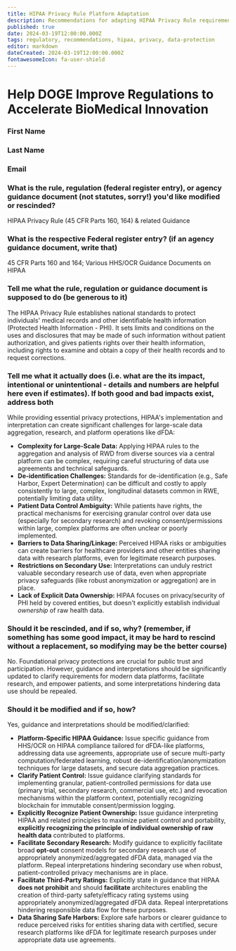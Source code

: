 ```yaml
---
title: HIPAA Privacy Rule Platform Adaptation
description: Recommendations for adapting HIPAA Privacy Rule requirements for dFDA platform implementation
published: true
date: 2024-03-19T12:00:00.000Z
tags: regulatory, recommendations, hipaa, privacy, data-protection
editor: markdown
dateCreated: 2024-03-19T12:00:00.000Z
fontawesomeIcon: fa-user-shield
---
```


# Help DOGE Improve Regulations to Accelerate BioMedical Innovation

### First Name

### Last Name

### Email

### What is the rule, regulation (federal register entry), or agency guidance document (not statutes, sorry!) you'd like modified or rescinded?

HIPAA Privacy Rule (45 CFR Parts 160, 164) & related Guidance

### What is the respective Federal register entry? (if an agency guidance document, write that)

45 CFR Parts 160 and 164; Various HHS/OCR Guidance Documents on HIPAA

### Tell me what the rule, regulation or guidance document is supposed to do (be generous to it)

The HIPAA Privacy Rule establishes national standards to protect individuals' medical records and other identifiable health information (Protected Health Information - PHI). It sets limits and conditions on the uses and disclosures that may be made of such information without patient authorization, and gives patients rights over their health information, including rights to examine and obtain a copy of their health records and to request corrections.

### Tell me what it actually does (i.e. what are the its impact, intentional or unintentional - details and numbers are helpful here even if estimates). If both good and bad impacts exist, address both

While providing essential privacy protections, HIPAA's implementation and interpretation can create significant challenges for large-scale data aggregation, research, and platform operations like dFDA:

* **Complexity for Large-Scale Data:** Applying HIPAA rules to the aggregation and analysis of RWD from diverse sources via a central platform can be complex, requiring careful structuring of data use agreements and technical safeguards.
* **De-identification Challenges:** Standards for de-identification (e.g., Safe Harbor, Expert Determination) can be difficult and costly to apply consistently to large, complex, longitudinal datasets common in RWE, potentially limiting data utility.
* **Patient Data Control Ambiguity:** While patients have rights, the practical mechanisms for exercising granular control over data use (especially for secondary research) and revoking consent/permissions within large, complex platforms are often unclear or poorly implemented.
* **Barriers to Data Sharing/Linkage:** Perceived HIPAA risks or ambiguities can create barriers for healthcare providers and other entities sharing data with research platforms, even for legitimate research purposes.
* **Restrictions on Secondary Use:** Interpretations can unduly restrict valuable secondary research use of data, even when appropriate privacy safeguards (like robust anonymization or aggregation) are in place.
* **Lack of Explicit Data Ownership:** HIPAA focuses on privacy/security of PHI held by covered entities, but doesn't explicitly establish individual *ownership* of raw health data.

### Should it be rescinded, and if so, why? (remember, if something has some good impact, it may be hard to rescind without a replacement, so modifying may be the better course)

No. Foundational privacy protections are crucial for public trust and participation. However, guidance and interpretations should be significantly updated to clarify requirements for modern data platforms, facilitate research, and empower patients, and some interpretations hindering data use should be repealed.

### Should it be modified and if so, how?

Yes, guidance and interpretations should be modified/clarified:

* **Platform-Specific HIPAA Guidance:** Issue specific guidance from HHS/OCR on HIPAA compliance tailored for dFDA-like platforms, addressing data use agreements, appropriate use of secure multi-party computation/federated learning, robust de-identification/anonymization techniques for large datasets, and secure data aggregation practices.
* **Clarify Patient Control:** Issue guidance clarifying standards for implementing granular, patient-controlled permissions for data use (primary trial, secondary research, commercial use, etc.) and revocation mechanisms within the platform context, potentially recognizing blockchain for immutable consent/permission logging.
* **Explicitly Recognize Patient Ownership:** Issue guidance interpreting HIPAA and related principles to maximize patient control and portability, **explicitly recognizing the principle of individual ownership of raw health data** contributed to platforms.
* **Facilitate Secondary Research:** Modify guidance to explicitly facilitate broad **opt-out** consent models for secondary research use of appropriately anonymized/aggregated dFDA data, managed via the platform. Repeal interpretations hindering secondary use when robust, patient-controlled privacy mechanisms are in place.
* **Facilitate Third-Party Ratings:** Explicitly state in guidance that HIPAA **does not prohibit** and should **facilitate** architectures enabling the creation of third-party safety/efficacy rating systems using appropriately anonymized/aggregated dFDA data. Repeal interpretations hindering responsible data flow for these purposes.
* **Data Sharing Safe Harbors:** Explore safe harbors or clearer guidance to reduce perceived risks for entities sharing data with certified, secure research platforms like dFDA for legitimate research purposes under appropriate data use agreements.

